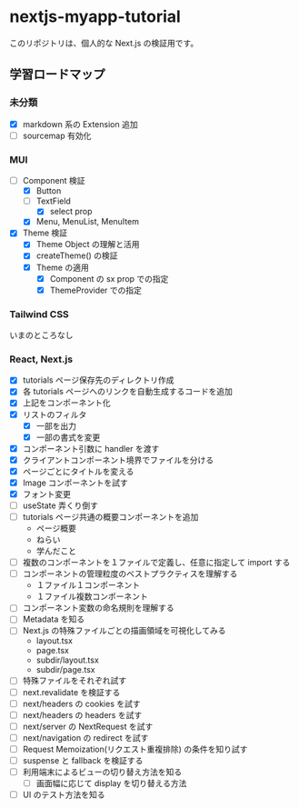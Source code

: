 # nextjs-myapp-tutorial

このリポジトリは、個人的な Next.js の検証用です。

## 学習ロードマップ

### 未分類

- [x] markdown 系の Extension 追加
- [ ] sourcemap 有効化

### MUI

- [ ] Component 検証
  - [x] Button
  - [ ] TextField
    - [x] select prop
  - [x] Menu, MenuList, MenuItem
- [x] Theme 検証
  - [x] Theme Object の理解と活用
  - [x] createTheme() の検証
  - [x] Theme の適用
    - [x] Component の sx prop での指定
    - [x] ThemeProvider での指定

### Tailwind CSS

いまのところなし

### React, Next.js

- [x] tutorials ページ保存先のディレクトリ作成
- [x] 各 tutorials ページへのリンクを自動生成するコードを追加
- [x] 上記をコンポーネント化
- [x] リストのフィルタ
  - [x] 一部を出力
  - [x] 一部の書式を変更
- [x] コンポーネント引数に handler を渡す
- [x] クライアントコンポーネント境界でファイルを分ける
- [x] ページごとにタイトルを変える
- [x] Image コンポーネントを試す
- [x] フォント変更
- [ ] useState 弄くり倒す
- [ ] tutorials ページ共通の概要コンポーネントを追加
  - ページ概要
  - ねらい
  - 学んだこと
- [ ] 複数のコンポーネントを１ファイルで定義し、任意に指定して import する
- [ ] コンポーネントの管理粒度のベストプラクティスを理解する
  - １ファイル１コンポーネント
  - １ファイル複数コンポーネント
- [ ] コンポーネント変数の命名規則を理解する
- [ ] Metadata を知る
- [ ] Next.js の特殊ファイルごとの描画領域を可視化してみる
  - layout.tsx
  - page.tsx
  - subdir/layout.tsx
  - subdir/page.tsx
- [ ] 特殊ファイルをそれぞれ試す
- [ ] next.revalidate を検証する
- [ ] next/headers の cookies を試す
- [ ] next/headers の headers を試す
- [ ] next/server の NextRequest を試す
- [ ] next/navigation の redirect を試す
- [ ] Request Memoization(リクエスト重複排除) の条件を知り試す
- [ ] suspense と fallback を検証する
- [ ] 利用端末によるビューの切り替え方法を知る
  - [ ] 画面幅に応じて display を切り替える方法
- [ ] UI のテスト方法を知る

